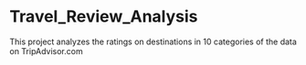 # Travel_Review_Analysis
This project analyzes the ratings on destinations in 10 categories of the data on TripAdvisor.com 
